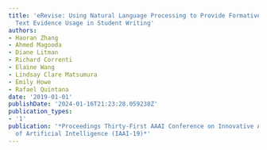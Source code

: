 ```yaml
---
title: 'eRevise: Using Natural Language Processing to Provide Formative Feedback on
  Text Evidence Usage in Student Writing'
authors:
- Haoran Zhang
- Ahmed Magooda
- Diane Litman
- Richard Correnti
- Elaine Wang
- Lindsay Clare Matsumura
- Emily Howe
- Rafael Quintana
date: '2019-01-01'
publishDate: '2024-01-16T21:23:28.059238Z'
publication_types:
- '1'
publication: '*Proceedings Thirty-First AAAI Conference on Innovative Applications
  of Artificial Intelligence (IAAI-19)*'
---
```

